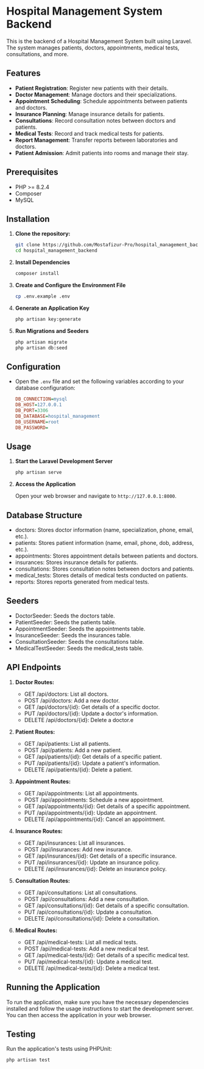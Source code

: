 # Hospital Management System Backend

This is the backend of a Hospital Management System built using Laravel. The system manages patients, doctors, appointments, medical tests, consultations, and more.

## Features

-   **Patient Registration**: Register new patients with their details.
-   **Doctor Management**: Manage doctors and their specializations.
-   **Appointment Scheduling**: Schedule appointments between patients and doctors.
-   **Insurance Planning**: Manage insurance details for patients.
-   **Consultations**: Record consultation notes between doctors and patients.
-   **Medical Tests**: Record and track medical tests for patients.
-   **Report Management**: Transfer reports between laboratories and doctors.
-   **Patient Admission**: Admit patients into rooms and manage their stay.

## Prerequisites

-   PHP >= 8.2.4
-   Composer
-   MySQL
<!-- -   Node.js and npm (optional, if using frontend with Vue.js or React) -->

## Installation

1. **Clone the repository:**

    ```bash
    git clone https://github.com/Mostafizur-Pro/hospital_management_backend.git
    cd hospital_management_backend
    ```

2. **Install Dependencies**

    ```bash
    composer install
    ```

3. **Create and Configure the Environment File**

    ```bash
    cp .env.example .env
    ```

4. **Generate an Application Key**

    ```bash
    php artisan key:generate
    ```

5. **Run Migrations and Seeders**

    ```bash
    php artisan migrate
    php artisan db:seed
    ```

## Configuration

-   Open the `.env` file and set the following variables according to your database configuration:

    ```ini
    DB_CONNECTION=mysql
    DB_HOST=127.0.0.1
    DB_PORT=3306
    DB_DATABASE=hospital_management
    DB_USERNAME=root
    DB_PASSWORD=
    ```

## Usage

1. **Start the Laravel Development Server**

    ```bash
    php artisan serve
    ```

2. **Access the Application**

    Open your web browser and navigate to `http://127.0.0.1:8000`.

## Database Structure

-   doctors: Stores doctor information (name, specialization, phone, email, etc.).
-   patients: Stores patient information (name, email, phone, dob, address, etc.).
-   appointments: Stores appointment details between patients and doctors.
-   insurances: Stores insurance details for patients.
-   consultations: Stores consultation notes between doctors and patients.
-   medical_tests: Stores details of medical tests conducted on patients.
-   reports: Stores reports generated from medical tests.

## Seeders

-   DoctorSeeder: Seeds the doctors table.
-   PatientSeeder: Seeds the patients table.
-   AppointmentSeeder: Seeds the appointments table.
-   InsuranceSeeder: Seeds the insurances table.
-   ConsultationSeeder: Seeds the consultations table.
-   MedicalTestSeeder: Seeds the medical_tests table.

## API Endpoints

1. **Doctor Routes:**

    - GET /api/doctors: List all doctors.
    - POST /api/doctors: Add a new doctor.
    - GET /api/doctors/{id}: Get details of a specific doctor.
    - PUT /api/doctors/{id}: Update a doctor's information.
    - DELETE /api/doctors/{id}: Delete a doctor.e

2. **Patient Routes:**

    - GET /api/patients: List all patients.
    - POST /api/patients: Add a new patient.
    - GET /api/patients/{id}: Get details of a specific patient.
    - PUT /api/patients/{id}: Update a patient's information.
    - DELETE /api/patients/{id}: Delete a patient.

3. **Appointment Routes:**

    - GET /api/appointments: List all appointments.
    - POST /api/appointments: Schedule a new appointment.
    - GET /api/appointments/{id}: Get details of a specific appointment.
    - PUT /api/appointments/{id}: Update an appointment.
    - DELETE /api/appointments/{id}: Cancel an appointment.

4. **Insurance Routes:**

    - GET /api/insurances: List all insurances.
    - POST /api/insurances: Add new insurance.
    - GET /api/insurances/{id}: Get details of a specific insurance.
    - PUT /api/insurances/{id}: Update an insurance policy.
    - DELETE /api/insurances/{id}: Delete an insurance policy.

5. **Consultation Routes:**

    - GET /api/consultations: List all consultations.
    - POST /api/consultations: Add a new consultation.
    - GET /api/consultations/{id}: Get details of a specific consultation.
    - PUT /api/consultations/{id}: Update a consultation.
    - DELETE /api/consultations/{id}: Delete a consultation.

6. **Medical Routes:**

    - GET /api/medical-tests: List all medical tests.
    - POST /api/medical-tests: Add a new medical test.
    - GET /api/medical-tests/{id}: Get details of a specific medical test.
    - PUT /api/medical-tests/{id}: Update a medical test.
    - DELETE /api/medical-tests/{id}: Delete a medical test.

## Running the Application

To run the application, make sure you have the necessary dependencies installed and follow the usage instructions to start the development server. You can then access the application in your web browser.

## Testing

Run the application's tests using PHPUnit:

```bash
php artisan test
```


